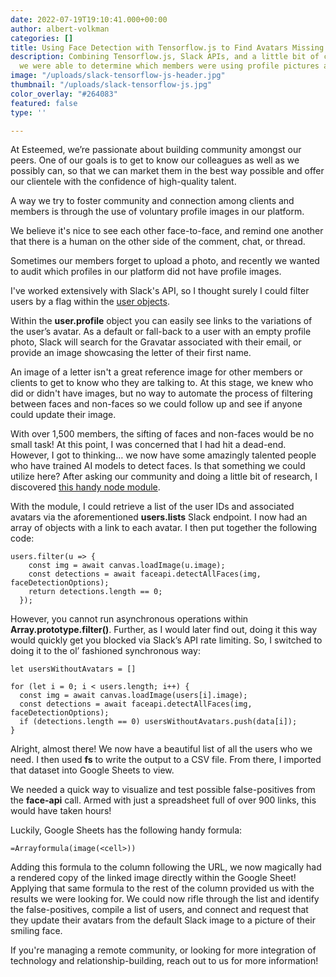 ```yaml
---
date: 2022-07-19T19:10:41.000+00:00
author: albert-volkman
categories: []
title: Using Face Detection with Tensorflow.js to Find Avatars Missing a Face
description: Combining Tensorflow.js, Slack APIs, and a little bit of code-magic,
  we were able to determine which members were using profile pictures and which weren't.
image: "/uploads/slack-tensorflow-js-header.jpg"
thumbnail: "/uploads/slack-tensorflow-js.jpg"
color_overlay: "#264083"
featured: false
type: ''

---
```

At Esteemed, we’re passionate about building community amongst our peers. One of our goals is to get to know our colleagues as well as we possibly can, so that we can market them in the best way possible and offer our clientele with the confidence of high-quality talent.

A way we try to foster community and connection among clients and members is through the use of voluntary profile images in our platform. 

We believe it's nice to see each other face-to-face, and remind one another that there is a human on the other side of the comment, chat, or thread. 

Sometimes our members forget to upload a photo, and recently we wanted to audit which profiles in our platform did not have profile images. 

I've worked extensively with Slack's API, so I thought surely I could filter users by a flag within the [user objects](https://api.slack.com/methods/users.list "https://api.slack.com/methods/users.list"). 

Within the **user.profile** object you can easily see links to the variations of the user’s avatar. As a default or fall-back to a user with an empty profile photo, Slack will search for the Gravatar associated with their email, or provide an image showcasing the letter of their first name. 

An image of a letter isn't a great reference image for other members or clients to get to know who they are talking to. At this stage, we knew who did or didn't have images, but no way to automate the process of filtering between faces and non-faces so we could follow up and see if anyone could update their image. 

With over 1,500 members, the sifting of faces and non-faces would be no small task! At this point, I was concerned that I had hit a dead-end. However, I got to thinking… we now have some amazingly talented people who have trained AI models to detect faces. Is that something we could utilize here? After asking our community and doing a little bit of research, I discovered [this handy node module](https://www.npmjs.com/package/face-api.js).

With the module, I could retrieve a list of the user IDs and associated avatars via the aforementioned **users.lists** Slack endpoint. I now had an array of objects with a link to each avatar. I then put together the following code:

    users.filter(u => {
        const img = await canvas.loadImage(u.image);
        const detections = await faceapi.detectAllFaces(img, faceDetectionOptions);
        return detections.length == 0;
      });

However, you cannot run asynchronous operations within **Array.prototype.filter()**. Further, as I would later find out, doing it this way would quickly get you blocked via Slack’s API rate limiting. So, I switched to doing it to the ol’ fashioned synchronous way:

    let usersWithoutAvatars = []
    
    for (let i = 0; i < users.length; i++) {
      const img = await canvas.loadImage(users[i].image);
      const detections = await faceapi.detectAllFaces(img, faceDetectionOptions);
      if (detections.length == 0) usersWithoutAvatars.push(data[i]);
    }
    

Alright, almost there! We now have a beautiful list of all the users who we need. I then used **fs** to write the output to a CSV file. From there, I imported that dataset into Google Sheets to view. 

We  needed a quick way to visualize and test possible false-positives from the **face-api** call. Armed with just a spreadsheet full of over 900 links, this would have taken hours! 

Luckily, Google Sheets has the following handy formula: 

    =Arrayformula(image(<cell>))

Adding this formula to the column following the URL, we now magically had a rendered copy of the linked image directly within the Google Sheet! Applying that same formula to the rest of the column provided us with the results we were looking for. We could now rifle through the list and identify the false-positives, compile a list of users, and connect and request that they update their avatars from the default Slack image to a picture of their smiling face.

If you're managing a remote community, or looking for more integration of technology and relationship-building, reach out to us for more information!